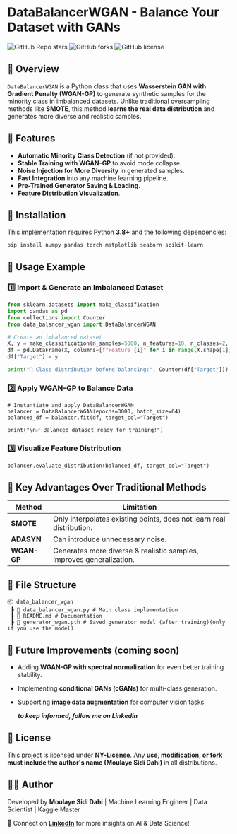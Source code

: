 # DataBalancerWGAN - Balance Your Dataset with GANs

![GitHub Repo stars](https://img.shields.io/github/stars/moulaye-sidi-dahi/AI_Project)
![GitHub forks](https://img.shields.io/github/forks/moulaye-sidi-dahi/AI_Project)
![GitHub license](https://img.shields.io/badge/license-NY--License-blue)

## 📌 Overview
`DataBalancerWGAN` is a Python class that uses **Wasserstein GAN with Gradient Penalty (WGAN-GP)** to generate synthetic samples for the minority class in imbalanced datasets. Unlike traditional oversampling methods like **SMOTE**, this method **learns the real data distribution** and generates more diverse and realistic samples.

## 🚀 Features
- **Automatic Minority Class Detection** (if not provided).
- **Stable Training with WGAN-GP** to avoid mode collapse.
- **Noise Injection for More Diversity** in generated samples.
- **Fast Integration** into any machine learning pipeline.
- **Pre-Trained Generator Saving & Loading**.
- **Feature Distribution Visualization**.

## 🔧 Installation
This implementation requires Python **3.8+** and the following dependencies:

```
pip install numpy pandas torch matplotlib seaborn scikit-learn
```

## 📖 Usage Example
### 1️⃣ Import & Generate an Imbalanced Dataset
```python
from sklearn.datasets import make_classification
import pandas as pd
from collections import Counter
from data_balancer_wgan import DataBalancerWGAN

# Create an imbalanced dataset
X, y = make_classification(n_samples=5000, n_features=10, n_classes=2, weights=[0.9, 0.1], random_state=42)
df = pd.DataFrame(X, columns=[f"Feature_{i}" for i in range(X.shape[1])])
df["Target"] = y

print("🔹 Class distribution before balancing:", Counter(df["Target"]))
```

### 2️⃣ Apply WGAN-GP to Balance Data
```
# Instantiate and apply DataBalancerWGAN
balancer = DataBalancerWGAN(epochs=3000, batch_size=64)
balanced_df = balancer.fit(df, target_col="Target")

print("\n✅ Balanced dataset ready for training!")
```

### 3️⃣ Visualize Feature Distribution
```
balancer.evaluate_distribution(balanced_df, target_col="Target")
```

## 🎯 Key Advantages Over Traditional Methods
| Method | Limitation |
|---------|------------|
| **SMOTE** | Only interpolates existing points, does not learn real distribution. |
| **ADASYN** | Can introduce unnecessary noise. |
| **WGAN-GP** | Generates more diverse & realistic samples, improves generalization. |

## 📂 File Structure
```
📦 data_balancer_wgan
 ┣ 📜 data_balancer_wgan.py # Main class implementation
 ┣ 📜 README.md # Documentation
 ┣ 📜 generator_wgan.pth # Saved generator model (after training)(only if you use the model)
```

## 📌 Future Improvements (coming soon)
- Adding **WGAN-GP with spectral normalization** for even better training stability.
- Implementing **conditional GANs (cGANs)** for multi-class generation.
- Supporting **image data augmentation** for computer vision tasks.
  
  _**to keep informed, follow me on Linkedin**_

## 📜 License
This project is licensed under **NY-License**. Any **use, modification, or fork must include the author's name (Moulaye Sidi Dahi)** in all distributions.

## 👨‍💻 Author
Developed by **Moulaye Sidi Dahi** | Machine Learning Engineer | Data Scientist | Kaggle Master

🚀 Connect on **[LinkedIn](https://www.linkedin.com/in/moulaye-sidi-dahi/)** for more insights on AI & Data Science!



